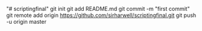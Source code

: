 "# scriptingfinal"  git init git add README.md git commit -m "first commit" git remote add origin https://github.com/sirharwell/scriptingfinal.git git push -u origin master
